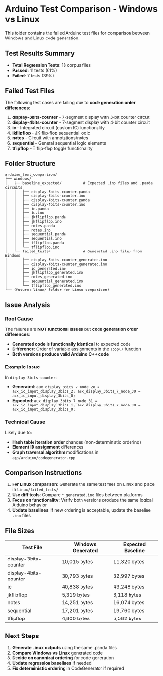 # Arduino Test Comparison - Windows vs Linux

This folder contains the failed Arduino test files for comparison between Windows and Linux code generation.

## Test Results Summary

- **Total Regression Tests**: 18 corpus files
- **Passed**: 11 tests (61%)
- **Failed**: 7 tests (39%)

## Failed Test Files

The following test cases are failing due to **code generation order differences**:

1. **display-3bits-counter** - 7-segment display with 3-bit counter circuit
2. **display-4bits-counter** - 7-segment display with 4-bit counter circuit
3. **ic** - Integrated circuit (custom IC) functionality
4. **jkflipflop** - JK flip-flop sequential logic
5. **notes** - Circuit with annotations/notes
6. **sequential** - General sequential logic elements
7. **tflipflop** - T flip-flop toggle functionality

## Folder Structure

```
arduino_test_comparison/
├── windows/
│   ├── baseline_expected/          # Expected .ino files and .panda circuits
│   │   ├── display-3bits-counter.panda
│   │   ├── display-3bits-counter.ino
│   │   ├── display-4bits-counter.panda
│   │   ├── display-4bits-counter.ino
│   │   ├── ic.panda
│   │   ├── ic.ino
│   │   ├── jkflipflop.panda
│   │   ├── jkflipflop.ino
│   │   ├── notes.panda
│   │   ├── notes.ino
│   │   ├── sequential.panda
│   │   ├── sequential.ino
│   │   ├── tflipflop.panda
│   │   └── tflipflop.ino
│   └── failed_tests/               # Generated .ino files from Windows
│       ├── display-3bits-counter_generated.ino
│       ├── display-4bits-counter_generated.ino
│       ├── ic_generated.ino
│       ├── jkflipflop_generated.ino
│       ├── notes_generated.ino
│       ├── sequential_generated.ino
│       └── tflipflop_generated.ino
└── (future: linux/ folder for Linux comparison)
```

## Issue Analysis

### Root Cause
The failures are **NOT functional issues** but **code generation order differences**:

- **Generated code is functionally identical** to expected code
- **Difference**: Order of variable assignments in the `loop()` function
- **Both versions produce valid Arduino C++ code**

### Example Issue
In `display-3bits-counter`:
- **Generated**: `aux_display_3bits_7_node_28 = aux_ic_input_display_3bits_2; aux_display_3bits_7_node_30 = aux_ic_input_display_3bits_0;`
- **Expected**: `aux_display_3bits_7_node_31 = aux_ic_input_display_3bits_1; aux_display_3bits_7_node_30 = aux_ic_input_display_3bits_0;`

### Technical Cause
Likely due to:
- **Hash table iteration order** changes (non-deterministic ordering)
- **Element ID assignment** differences
- **Graph traversal algorithm** modifications in `app/arduino/codegenerator.cpp`

## Comparison Instructions

1. **For Linux comparison**: Generate the same test files on Linux and place in `linux/failed_tests/`
2. **Use diff tools**: Compare `*_generated.ino` files between platforms
3. **Focus on functionality**: Verify both versions produce the same logical Arduino behavior
4. **Update baselines**: If new ordering is acceptable, update the baseline `.ino` files

## File Sizes
| Test File | Windows Generated | Expected Baseline |
|-----------|------------------|-------------------|
| display-3bits-counter | 10,015 bytes | 11,320 bytes |
| display-4bits-counter | 30,793 bytes | 32,997 bytes |
| ic | 40,838 bytes | 43,248 bytes |
| jkflipflop | 5,319 bytes | 6,118 bytes |
| notes | 14,251 bytes | 16,074 bytes |
| sequential | 17,201 bytes | 19,760 bytes |
| tflipflop | 4,800 bytes | 5,582 bytes |

## Next Steps

1. **Generate Linux outputs** using the same .panda files
2. **Compare Windows vs Linux** generated code
3. **Decide on canonical ordering** for code generation
4. **Update regression baselines** if needed
5. **Fix deterministic ordering** in CodeGenerator if required